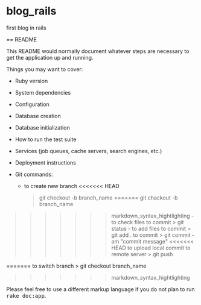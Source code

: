 # blog_rails
first blog in rails


== README

This README would normally document whatever steps are necessary to get the
application up and running.

Things you may want to cover:

* Ruby version

* System dependencies

* Configuration

* Database creation

* Database initialization

* How to run the test suite

* Services (job queues, cache servers, search engines, etc.)

* Deployment instructions

* Git commands:
	- to create new branch
<<<<<<< HEAD
		> git checkout -b branch_name
=======
		> git chackout -b branch_name
>>>>>>> markdown_syntax_hightlighting
	- to check files to commit
		> git status
	- to add files to commit
		> git add .
	to commit
		> git commit -am "commit message"
<<<<<<< HEAD
	to upload local commit to remote server
		> git push

=======
	to switch branch
		> git checkout branch_name
>>>>>>> markdown_syntax_hightlighting

Please feel free to use a different markup language if you do not plan to run
<tt>rake doc:app</tt>.
